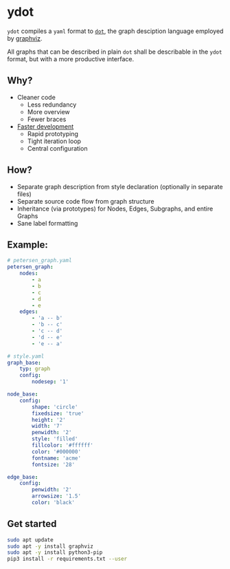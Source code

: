 # ydot

`ydot` compiles a `yaml` format to [`dot`](https://www.graphviz.org/doc/info/lang.html),
the graph desciption language employed by [graphviz](https://graphviz.org).

All graphs that can be described in plain `dot` shall be describable in the
`ydot` format, but with a more productive interface.


## Why?

- Cleaner code
    - Less redundancy
    - More overview
    - Fewer braces
- [Faster development](https://en.wikipedia.org/wiki/Notation_for_differentiation#Newton's_notation)
    - Rapid prototyping
    - Tight iteration loop
    - Central configuration


## How?

- Separate graph description from style declaration (optionally in separate files)
- Separate source code flow from graph structure
- Inheritance (via prototypes) for Nodes, Edges, Subgraphs, and entire Graphs
- Sane label formatting


## Example:

```yaml
# petersen_graph.yaml
petersen_graph:
    nodes:
        - a
        - b
        - c
        - d
        - e
    edges:
        - 'a -- b'
        - 'b -- c'
        - 'c -- d'
        - 'd -- e'
        - 'e -- a'

# style.yaml
graph_base:
    typ: graph
    config:
        nodesep: '1'

node_base:
    config: 
        shape: 'circle'
        fixedsize: 'true'
        height: '2'
        width: '7'
        penwidth: '2'
        style: 'filled'
        fillcolor: '#ffffff'
        color: '#000000'
        fontname: 'acme'
        fontsize: '28'

edge_base:
    config: 
        penwidth: '2'
        arrowsize: '1.5'
        color: 'black'
```


## Get started

```bash
sudo apt update
sudo apt -y install graphviz
sudo apt -y install python3-pip
pip3 install -r requirements.txt --user
```
